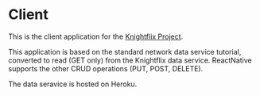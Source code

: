 # Client

This is the client application for the [Knightflix Project](https://github.com/calvin-cs262-fall2022-D/Project).

This application is based on the standard network data service tutorial, converted to read (GET only) from the Knightflix data service. ReactNative supports the other CRUD operations (PUT, POST, DELETE).

The data seravice is hosted on Heroku.
